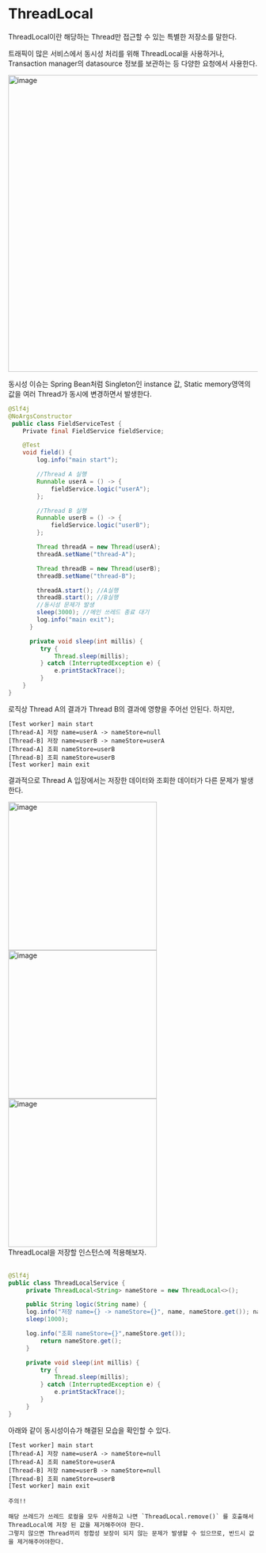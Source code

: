 # ThreadLocal
ThreadLocal이란 해당하는 Thread만 접근할 수 있는 특별한 저장소를 말한다. 

트래픽이 많은 서비스에서 동시성 처리를 위해 ThreadLocal을 사용하거나, Transaction manager의 datasource 정보를 보관하는 등 다양한 요청에서 사용한다.

<img width="600" alt="image" src="https://github.com/hanuk96/TIL/assets/12428689/7c27516c-9c84-4c73-b2ad-2b09bb4a197c">

동시성 이슈는 Spring Bean처럼 Singleton인 instance 값, Static memory영역의 값을 여러 Thread가 동시에 변경하면서 발생한다.

```java
@Slf4j
@NoArgsConstructor
 public class FieldServiceTest {
    Private final FieldService fieldService;

    @Test
    void field() {
        log.info("main start");

        //Thread A 실행
        Runnable userA = () -> {
            fieldService.logic("userA");
        };

        //Thread B 실행
        Runnable userB = () -> {
            fieldService.logic("userB");
        };

        Thread threadA = new Thread(userA);
        threadA.setName("thread-A");

        Thread threadB = new Thread(userB);
        threadB.setName("thread-B");

        threadA.start(); //A실행
        threadB.start(); //B실행
        //동시성 문제가 발생
        sleep(3000); //메인 쓰레드 종료 대기
        log.info("main exit");
      }

      private void sleep(int millis) {
         try {
             Thread.sleep(millis);
         } catch (InterruptedException e) {
             e.printStackTrace();
         }
    }
}
```

로직상 Thread A의 결과가 Thread B의 결과에 영향을 주어선 안된다. 하지만,

```
[Test worker] main start
[Thread-A] 저장 name=userA -> nameStore=null
[Thread-B] 저장 name=userB -> nameStore=userA
[Thread-A] 조회 nameStore=userB
[Thread-B] 조회 nameStore=userB
[Test worker] main exit
```

결과적으로 Thread A 입장에서는 저장한 데이터와 조회한 데이터가 다른 문제가 발생한다.

<img width="300" alt="image" src="https://github.com/hanuk96/TIL/assets/12428689/64722afc-b457-423f-9dc3-6b3bb646de44">
<img width="300" alt="image" src="https://github.com/hanuk96/TIL/assets/12428689/0df3f271-fef9-4aa7-b7bb-eb7cd039f4ae">
<img width="300" alt="image" src="https://github.com/hanuk96/TIL/assets/12428689/2aab354a-b99b-4ee2-8a2a-97d1b1437db4">

<br>
ThreadLocal을 저장할 인스턴스에 적용해보자.
<br><br>

```java
@Slf4j
public class ThreadLocalService {
     private ThreadLocal<String> nameStore = new ThreadLocal<>();

     public String logic(String name) {
     log.info("저장 name={} -> nameStore={}", name, nameStore.get()); nameStore.set(name);
     sleep(1000);

     log.info("조회 nameStore={}",nameStore.get());
         return nameStore.get();
     }

     private void sleep(int millis) {
         try {
             Thread.sleep(millis);
         } catch (InterruptedException e) {
             e.printStackTrace();
         }
     }
}
```

아래와 같이 동시성이슈가 해결된 모습을 확인할 수 있다.

```
[Test worker] main start
[Thread-A] 저장 name=userA -> nameStore=null
[Thread-A] 조회 nameStore=userA
[Thread-B] 저장 name=userB -> nameStore=null
[Thread-B] 조회 nameStore=userB
[Test worker] main exit
```

```
주의!!

해당 쓰레드가 쓰레드 로컬을 모두 사용하고 나면 `ThreadLocal.remove()` 를 호출해서 ThreadLocal에 저장 된 값을 제거해주어야 한다.
그렇지 않으면 Thread끼리 정합성 보장이 되지 않는 문제가 발생할 수 있으므로, 반드시 값을 제거해주어야한다.
```
